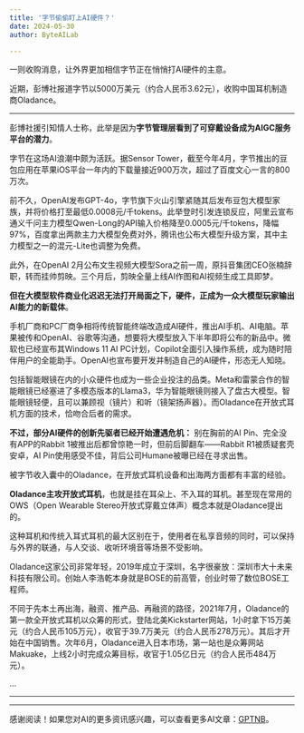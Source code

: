 ```yaml
---
title: '字节偷偷盯上AI硬件？'
date: 2024-05-30
author: ByteAILab

---
```


一则收购消息，让外界更加相信字节正在悄悄打AI硬件的主意。

近期，彭博社报道字节以5000万美元（约合人民币3.62元），收购中国耳机制造商Oladance。

---
彭博社援引知情人士称，此举是因为**字节管理层看到了可穿戴设备成为AIGC服务平台的潜力**。

字节在这场AI浪潮中颇为活跃。据Sensor Tower，截至今年4月，字节推出的豆包应用在苹果iOS平台一年内的下载量接近900万次，超过了百度文心一言的800万次。

前不久，OpenAI发布GPT-4o，字节旗下火山引擎紧随其后发布豆包大模型家族，并将价格打至最低0.0008元/千tokens。此举登时引发连锁反应，阿里云宣布通义千问主力模型Qwen-Long的API输入价格降至0.0005元/千tokens，降幅97%，百度拿出两款主力大模型免费对外，腾讯也公布大模型升级方案，其中主力模型之一的混元-Lite也调整为免费。

此外，在OpenAI 2月公布文生视频大模型Sora之前一周，原抖音集团CEO张楠辞职，转而挂帅剪映。三个月后，剪映全量上线AI作图和AI视频生成工具即梦。

**但在大模型软件商业化迟迟无法打开局面之下，硬件，正成为一众大模型玩家输出AI能力的新载体**。

手机厂商和PC厂商争相将传统智能终端改造成AI硬件，推出AI手机、AI电脑。苹果被传和OpenAI、谷歌等沟通，想要将大模型放入下半年即将公布的新品中。微软也已经宣布其Windows 11 AI PC计划，Copilot全面引入操作系统，成为随时陪伴用户的全能助手。OpenAI也宣布要开发并制造自己的AI硬件，形态无人知晓。

包括智能眼镜在内的小众硬件也成为一些企业投注的品类。Meta和雷蒙合作的智能眼镜已经塞进了多模态版本的Llama3，华为智能眼镜则接入了盘古大模型。智能眼镜轻便，且可以兼顾视（镜片）和听（镜架扬声器）。而Oladance在开放式耳机方面的技术，恰吻合后者的需求。

**不过，部分AI硬件的创新先驱者已经开始遭遇危机：**
别在胸前的AI Pin、完全没有APP的Rabbit 1被推出后都曾惊艳一时，但前后脚翻车——Rabbit R1被质疑套壳安卓，AI Pin使用感受不佳，背后公司Humane被曝已经在寻求出售。

被字节收入囊中的Oladance，在开放式耳机设备和出海两方面都有丰富的经验。

**Oladance主攻开放式耳机**，也就是挂在耳朵上、不入耳的耳机。甚至现在常用的OWS（Open Wearable Stereo开放式穿戴立体声）概念本就是Oladance提出的。

这种耳机和传统入耳式耳机的最大区别在于，使用者在私享音频的同时，可以保持与外界的联通，与人交谈、收听环境音等场景不受影响。

Oladance这家公司非常年轻，2019年成立于深圳，名字很豪放：深圳市大十未来科技有限公司。创始人李浩乾本身就是BOSE的前高管，创业时带了数位BOSE工程师。

不同于先本土再出海，融资、推产品、再融资的路径，2021年7月，Oladance的第一款全开放式耳机以众筹的形式，登陆北美Kickstarter网站，1小时拿下15万美元（约合人民币105万元），收官于39.7万美元（约合人民币278万元）。其后才开始在中国销售。次年6月，Oladance进入日本市场，第一站也是众筹网站Makuake，上线2小时完成众筹目标，收官于1.05亿日元（约合人民币484万元）。

...

---
---
感谢阅读！如果您对AI的更多资讯感兴趣，可以查看更多AI文章：[GPTNB](https://gptnb.com)。